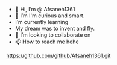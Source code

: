 - 👋 Hi, I’m @ Afsaneh1361
- 👀 I’m  I'm curious and smart.
-  I’m currently learning 
-   My dream was to invent and fly.
- 💞️ I’m looking to collaborate on
- 📫 How to reach me hehe

<!---
BillyWildHigh/BillyWildHigh is a ✨ special ✨ repository because its `README.md` (this file) appears on your GitHub profile.
You can click the Preview link to take a look at your changes.
--->

https://github.com/github/Afsaneh1361.git


